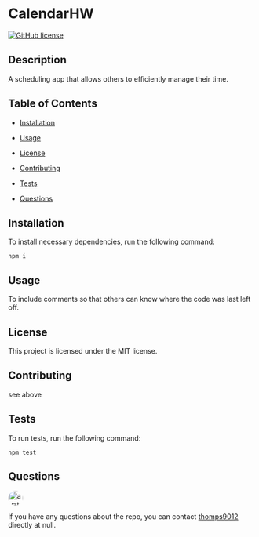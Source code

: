 
# CalendarHW
[![GitHub license](https://img.shields.io/badge/license-MIT-blue.svg)](https://github.com/thomps9012/calendarhw)

## Description

A scheduling app that allows others to efficiently manage their time.

## Table of Contents 

* [Installation](#installation)

* [Usage](#usage)

* [License](#license)

* [Contributing](#contributing)

* [Tests](#tests)

* [Questions](#questions)

## Installation

To install necessary dependencies, run the following command:

```
npm i
```

## Usage

To include comments so that others can know where the code was last left off.

## License

This project is licensed under the MIT license.
  
## Contributing

see above

## Tests

To run tests, run the following command:

```
npm test
```

## Questions

<img src="https://avatars0.githubusercontent.com/u/60509970?v=4" alt="avatar" style="border-radius: 16px" width="30" />

If you have any questions about the repo, you can contact [thomps9012](https://api.github.com/users/thomps9012) directly at null.

